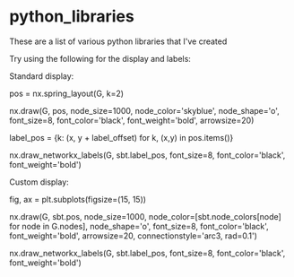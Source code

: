 # python_libraries
These are a list of various python libraries that I've created

Try using the following for the display and labels:

Standard display:

pos = nx.spring_layout(G, k=2)

nx.draw(G, pos, node_size=1000, node_color='skyblue', node_shape='o', font_size=8, font_color='black', font_weight='bold', arrowsize=20)

label_pos = {k: (x, y + label_offset) for k, (x,y) in pos.items()}

nx.draw_networkx_labels(G, sbt.label_pos, font_size=8, font_color='black', font_weight='bold')

Custom display:

fig, ax = plt.subplots(figsize=(15, 15))

nx.draw(G, sbt.pos, node_size=1000, node_color=[sbt.node_colors[node] for node in G.nodes], node_shape='o', font_size=8, font_color='black', font_weight='bold', arrowsize=20, connectionstyle='arc3, rad=0.1')

nx.draw_networkx_labels(G, sbt.label_pos, font_size=8, font_color='black', font_weight='bold')
